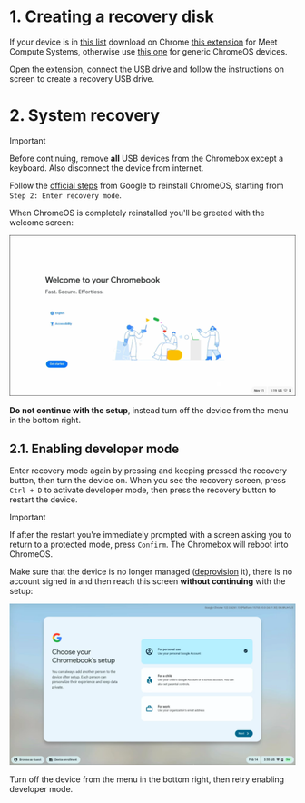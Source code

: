 # 1. Creating a recovery disk

If your device is in [this list](../meetHardwareDevices.md) download on Chrome [this extension](https://chrome.google.com/webstore/detail/meet-compute-system-recov/odkacekibiibhidpiopcmgbgebkeoced) for Meet Compute Systems, otherwise use [this one](https://chrome.google.com/webstore/detail/chromebook-recovery-utili/pocpnlppkickgojjlmhdmidojbmbodfm) for generic ChromeOS devices.

Open the extension, connect the USB drive and follow the instructions on screen to create a recovery USB drive.

# 2. System recovery

> [!IMPORTANT]
> Before continuing, remove **all** USB devices from the Chromebox except a keyboard. Also disconnect the device from internet.

Follow the [official steps](https://support.google.com/a/answer/10562922?hl=en#zippy=%2Cstep-enter-recovery-mode) from Google to reinstall ChromeOS, starting from `Step 2: Enter recovery mode`.

When ChromeOS is completely reinstalled you'll be greeted with the welcome screen:

![welcome screen](../images/welcome_new.png)

**Do not continue with the setup**, instead turn off the device from the menu in the bottom right.

## 2.1. Enabling developer mode

Enter recovery mode again by pressing and keeping pressed the recovery button, then turn the device on. When you see the recovery screen, press `Ctrl + D` to activate developer mode, then press the recovery button to restart the device.

> [!IMPORTANT]
> If after the restart you're immediately prompted with a screen asking you to return to a protected mode, press `Confirm`. The Chromebox will reboot into ChromeOS.
>
> Make sure that the device is no longer managed ([deprovision](./index.md#deprovisioning) it), there is no account signed in and then reach this screen **without continuing** with the setup:
> 
> ![sign in options](../images/sign_in_options.png)
> 
> Turn off the device from the menu in the bottom right, then retry enabling developer mode.

